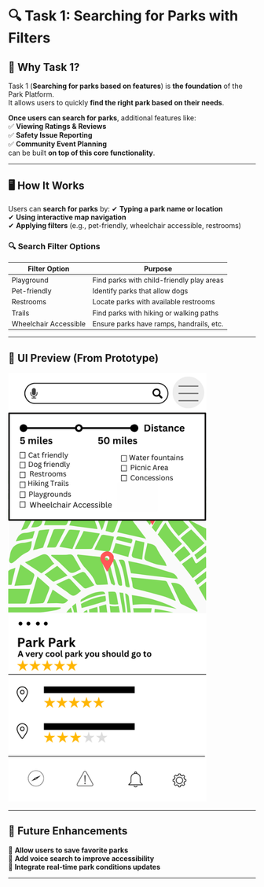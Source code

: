# 🔍 Task 1: Searching for Parks with Filters

## 🎯 Why Task 1?

Task 1 (**Searching for parks based on features**) is **the foundation** of the Park
Platform.  
It allows users to quickly **find the right park based on their needs**.

**Once users can search for parks**, additional features like:  
✅ **Viewing Ratings & Reviews**  
✅ **Safety Issue Reporting**  
✅ **Community Event Planning**  
can be built **on top of this core functionality**.

---

## 🖥️ How It Works

Users can **search for parks** by:
✔ **Typing a park name or location**  
✔ **Using interactive map navigation**  
✔ **Applying filters** (e.g., pet-friendly, wheelchair accessible, restrooms)

### 🔍 **Search Filter Options**

| Filter Option         | Purpose                                   |
|-----------------------|-------------------------------------------|
| Playground            | Find parks with child-friendly play areas |
| Pet-friendly          | Identify parks that allow dogs            |
| Restrooms             | Locate parks with available restrooms     |
| Trails                | Find parks with hiking or walking paths   |
| Wheelchair Accessible | Ensure parks have ramps, handrails, etc.  |

---

## 🎨 UI Preview (From Prototype)

<img width="80%" src="../Prototype/Mobile/search-filters-page.png" alt="Search and Filters"/>

---

## 🔮 Future Enhancements

🔹 **Allow users to save favorite parks**  
🔹 **Add voice search to improve accessibility**  
🔹 **Integrate real-time park conditions updates**

---
